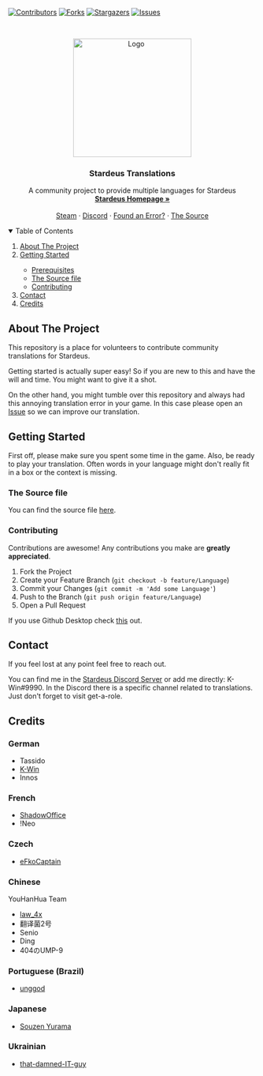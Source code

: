 [![Contributors][contributors-shield]][contributors-url]
[![Forks][forks-shield]][forks-url]
[![Stargazers][stars-shield]][stars-url]
[![Issues][issues-shield]][issues-url]



<!-- PROJECT LOGO -->
<br />
<p align="center">
  <a href="https://github.com/K-Win/stardeus-translations">
    <img src="https://presskit.kodolinija.com/stardeus/images/ShipComputerRotating.gif" alt="Logo" width="240" height="240">
  </a>

  <h3 align="center">Stardeus Translations</h3>

  <p align="center">
    A community project to provide multiple languages for Stardeus
    <br />
    <a href="https://stardeusgame.com/"><strong>Stardeus Homepage »</strong></a>
    <br />
    <br />
    <a href="https://store.steampowered.com/app/1380910/Stardeus/">Steam</a>
    ·
    <a href="https://discord.com/invite/89amEwP">Discord</a>
    ·
    <a href="https://github.com/othneildrew/Best-README-Template/issues">Found an Error?</a>
    ·
    <a href="https://docs.google.com/spreadsheets/d/1iiaORk6Ma5c2DpijK3oFs08fdk9PAe7QsCoiiBzdEUU/edit?usp=sharing">The Source</a>
  </p>
</p>



<!-- TABLE OF CONTENTS -->
<details open="open">
  <summary>Table of Contents</summary>
  <ol>
    <li> <a href="#about-the-project">About The Project</a></li>
    <li><a href="#getting-started">Getting Started</a></li>
    <ul>
        <li><a href="#prerequisites">Prerequisites</a></li>
        <li><a href="#the-source-file">The Source file</a></li>
        <li><a href="#installation">Contributing</a></li>
      </ul>
    <li><a href="#contact">Contact</a></li>
    <li><a href="#credits">Credits</a></li>
  </ol>
</details>



<!-- ABOUT THE PROJECT -->
## About The Project

This repository is a place for volunteers to contribute community translations for Stardeus.

Getting started is actually super easy!
So if you are new to this and have the will and time. You might want to give it a shot.

On the other hand, you might tumble over this repository and always had this annoying translation error in your game.
In this case please open an <a href="https://github.com/othneildrew/Best-README-Template/issues">Issue</a> so we can improve our translation.

<!-- GETTING STARTED -->
## Getting Started

First off, please make sure you spent some time in the game.
Also, be ready to play your translation. Often words in your language might don't really fit in a box or the context is missing.

### The Source file

You can find the source file <a href="https://docs.google.com/spreadsheets/d/1iiaORk6Ma5c2DpijK3oFs08fdk9PAe7QsCoiiBzdEUU/edit#gid=0">here</a>.

### Contributing

Contributions are awesome! Any contributions you make are **greatly appreciated**.

1. Fork the Project
2. Create your Feature Branch (`git checkout -b feature/Language`)
3. Commit your Changes (`git commit -m 'Add some Language'`)
4. Push to the Branch (`git push origin feature/Language`)
5. Open a Pull Request

If you use Github Desktop check [this](https://docs.github.com/en/desktop/contributing-and-collaborating-using-github-desktop/adding-and-cloning-repositories/cloning-and-forking-repositories-from-github-desktop) out.

<!-- CONTACT -->
## Contact

If you feel lost at any point feel free to reach out.

You can find me in the <a href="https://discord.com/invite/89amEwP">Stardeus Discord Server</a> or add me directly: K-Win#9990.
In the Discord there is a specific channel related to translations.
Just don't forget to visit get-a-role.



<!-- CREDITS -->
## Credits

### German

* Tassido
* [K-Win](https://github.com/K-Win)
* Innos

### French

* [ShadowOffice](https://github.com/shadowoffice)
* !Neo

### Czech

* [eFkoCaptain](https://github.com/eFkoCaptain)


### Chinese 

YouHanHua Team

* [law_4x](https://github.com/law4x)
* 翻译菌2号
* Senio
* Ding
* 404のUMP-9

### Portuguese (Brazil)

* [unggod](https://github.com/unggod)


<!-- MARKDOWN LINKS & IMAGES -->
<!-- https://www.markdownguide.org/basic-syntax/#reference-style-links -->
[contributors-shield]: https://img.shields.io/github/contributors/K-Win/stardeus-translations.svg?style=for-the-badge
[contributors-url]: https://github.com/K-Win/stardeus-translations/graphs/contributors
[forks-shield]: https://img.shields.io/github/forks/K-Win/stardeus-translations.svg?style=for-the-badge
[forks-url]: https://github.com/K-Win/stardeus-translations/network/members
[stars-shield]: https://img.shields.io/github/stars/K-Win/stardeus-translations.svg?style=for-the-badge
[stars-url]: https://github.com/K-Win/stardeus-translations/stargazers
[issues-shield]: https://img.shields.io/github/issues/K-Win/stardeus-translations.svg?style=for-the-badge
[issues-url]: https://github.com/K-Win/stardeus-translations/issues

### Japanese

* [Souzen Yurama](https://github.com/s-yurama)

### Ukrainian

* [that-damned-IT-guy](https://github.com/dm-0975)
